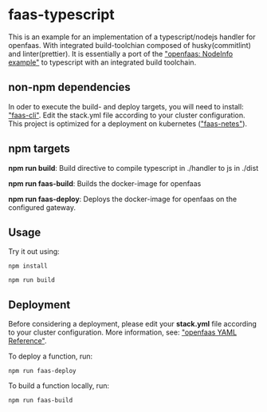 # faas-typescript

This is an example for an implementation of a typescript/nodejs handler for openfaas. With integrated build-toolchian composed of husky(commitlint) and linter(prettier). It is essentially a port of the ["openfaas: NodeInfo example"](https://github.com/openfaas/faas/tree/master/sample-functions/NodeInfo) to typescript with an integrated build toolchain.

## non-npm dependencies

In oder to execute the build- and deploy targets, you will need to install: ["faas-cli"](https://github.com/openfaas/faas-cli). Edit the stack.yml file according to your cluster configuration. This project is optimized for a deployment on kubernetes (["faas-netes"](https://github.com/openfaas/faas-netes)).

## npm targets

**npm run build**: Build directive to compile typescript in ./handler to js in ./dist

**npm run faas-build**: Builds the docker-image for openfaas

**npm run faas-deploy**: Deploys the docker-image for openfaas on the configured gateway.


## Usage

Try it out using:

`npm install`

`npm run build`

## Deployment

Before considering a deployment, please edit your **stack.yml** file according to your cluster configuration. More information, see: ["openfaas YAML Reference"](https://docs.openfaas.com/reference/yaml/).

To deploy a function, run:

`npm run faas-deploy`

To build a function locally, run:

`npm run faas-build`


